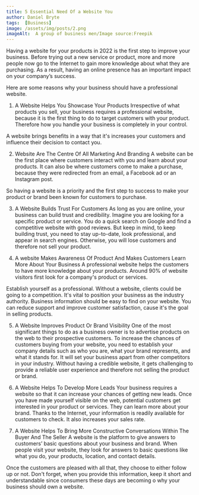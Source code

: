 ```yaml
---
title: 5 Essential Need Of a Website You
author: Daniel Bryte
tags:  [Business]
image: /assets/img/posts/2.png
imageAlt:  A group of business men/Image source:Freepik
---
```

Having a website for your products in 2022 is the first step to improve your business. 
Before trying out a new service or product, more and more people now go to the Internet to gain more knowledge about what they are  purchasing. As a result, having an online presence has an important impact on your company’s success. 

Here are some reasons why your business should have a professional website.

1. A Website Helps You Showcase Your Products
Irrespective of what products you sell, your business requires a professional website, because it is the first thing to do to target customers with your product. Therefore how you handle your business is completely in your control.

A website brings benefits in a way that it's increases your customers and influence their decision to contact you.

2. Website Are The Centre Of All Marketing And Branding 
A website can be the first place where  customers interact with you and learn about your products. It can also be where customers come to make a purchase, because they were redirected from an email, a Facebook ad or an Instagram post.

So having a website is a priority and the first step to success to make your product or brand been known for customers to purchase.

3. A Website Builds Trust For Customers
As long as you are online, your business can build trust and credibility. Imagine you are looking for a specific product or service. You do a quick search on Google and find a competitive website with good reviews. But keep in mind, to keep building trust, you need to stay up-to-date, look professional, and appear in search engines. Otherwise, you will lose customers and therefore not sell your product.

4. A website Makes Awareness Of Product And Makes Customers Learn More About Your Business
A professional website helps the customers to have more knowledge about your products.  Around 90% of website visitors first look for a company's product or services.

Establish yourself as a professional. Without a website, clients could be going to a competition. It's vital to position your business as the industry authority. Business information should be easy to find on your website.  You can reduce support  and improve customer satisfaction, cause it's the goal in selling products.

5. A Website Improves Product Or Brand Visibility
One of the most significant things to do as a business owner is to advertise products on the web to their prospective customers. To increase the chances of customers buying from your website, you need to establish your company details such as who you are, what your brand represents, and what it stands for. It will set your business apart from other competitors in your industry. Without having a credible website, it gets challenging to provide a reliable user experience and therefore not selling the product or brand. 

6. A Website Helps To Develop More Leads
Your business requires a website so that it can increase your chances of getting new leads. Once you have made yourself visible on the web, potential customers get interested in your product or services. They can learn more about your brand. Thanks to the Internet, your information is readily available for customers to check. It also increases your sales rate. 

7. A Website Helps To Bring More Constructive Conversations Within The Buyer And The Seller
A website is the platform to give answers to customers’ basic questions about your business and brand. When people visit your website, they look for answers to basic questions like what you do, your products, location, and contact details. 

Once the customers are pleased with all that, they choose to either follow up or not. Don't forget, when you provide this information, keep it short and understandable since consumers these days are becoming o why your business should own a website.

<!--EndFragment-->